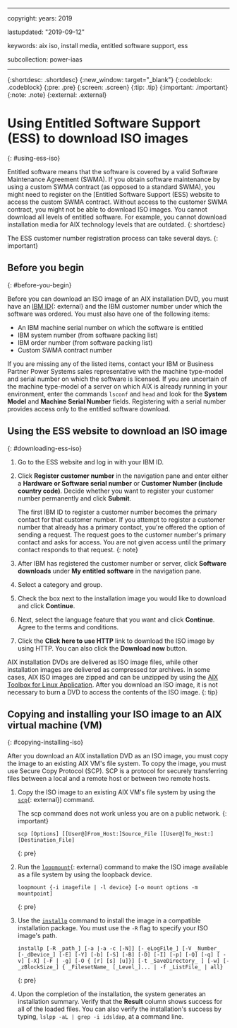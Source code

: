 ﻿---

copyright:
  years: 2019

lastupdated: "2019-09-12"

keywords: aix iso, install media, entitled software support, ess

subcollection: power-iaas

---

{:shortdesc: .shortdesc}
{:new_window: target="_blank"}
{:codeblock: .codeblock}
{:pre: .pre}
{:screen: .screen}
{:tip: .tip}
{:important: .important}
{:note: .note}
{:external: .external}

# Using Entitled Software Support (ESS) to download ISO images
{: #using-ess-iso}

Entitled software means that the software is covered by a valid Software Maintenance Agreement (SWMA). If you obtain software maintenance by using a custom SWMA contract (as opposed to a standard SWMA), you might need to register on the [Entitled Software Support (ESS) website to access the custom SWMA contract. Without access to the customer SWMA contract, you might not be able to download ISO images. You cannot download all levels of entitled software. For example, you cannot download installation media for AIX technology levels that are outdated.
{: shortdesc}

The ESS customer number registration process can take several days.
{: important}

## Before you begin
{: #before-you-begin}

Before you can download an ISO image of an AIX installation DVD, you must have an [IBM ID](https://www.ibm.com/account/reg/us-en/signup?formid=urx-19776){: external} and the IBM customer number under which the software was ordered. You must also have one of the following items:

* An IBM machine serial number on which the software is entitled
* IBM system number (from software packing list)
* IBM order number (from software packing list)
* Custom SWMA contract number

If you are missing any of the listed items, contact your IBM or Business Partner Power Systems sales representative with the machine type-model and serial number on which the software is licensed. If you are uncertain of the machine type-model of a server on which AIX is already running in your environment, enter the commands `lsconf` and `head` and look for the **System Model** and **Machine Serial Number** fields. Registering with a serial number provides access only to the entitled software download.

## Using the ESS website to download an ISO image
{: #downloading-ess-iso}

1. Go to the ESS website and log in with your IBM ID.
2. Click **Register customer number** in the navigation pane and enter either a **Hardware or Software serial number** or **Customer Number (include country code)**. Decide whether you want to register your customer number permanently and click **Submit**.

    The first IBM ID to register a customer number becomes the primary contact for that customer number. If you attempt to register a customer number that already has a primary contact, you're offered the option of sending a request. The request goes to the customer number's primary contact and asks for access. You are not given access until the primary contact responds to that request.
    {: note}

3. After IBM has registered the customer number or server, click **Software downloads** under **My entitled software** in the navigation pane.
4. Select a category and group.
5. Check the box next to the installation image you would like to download and click **Continue**.
6. Next, select the language feature that you want and click **Continue**. Agree to the terms and conditions.
7. Click the **Click here to use HTTP** link to download the ISO image by using HTTP. You can also click the **Download now** button.

AIX installation DVDs are delivered as ISO image files, while other installation images are delivered as compressed _tar_ archives. In some cases, AIX ISO images are zipped and can be unzipped by using the [AIX Toolbox for Linux Application](https://www.ibm.com/support/pages/aix-toolbox-linux-applications-overview). After you download an ISO image, it is not necessary to burn a DVD to access the contents of the ISO image.
{: tip}

## Copying and installing your ISO image to an AIX virtual machine (VM)
{: #copying-installing-iso}

After you download an AIX installation DVD as an ISO image, you must copy the image to an existing AIX VM's file system. To copy the image, you must use Secure Copy Protocol (SCP). SCP is a protocol for securely transferring files between a local and a remote host or between two remote hosts.

1. Copy the ISO image to an existing AIX VM's file system by using the [`scp`](https://www.ibm.com/support/knowledgecenter/ST5Q4U_1.5.2/com.ibm.storwize.v7000.unified.152.doc/usgr_usng_scp.html){: external}) command.

    The scp command does not work unless you are on a public network.
    {: important}

    ```shell
    scp [Options] [[User@]From_Host:]Source_File [[User@]To_Host:][Destination_File]
    ```
    {: pre}

1. Run the [`loopmount`](https://www.ibm.com/support/knowledgecenter/en/ssw_aix_72/l_commands/loopmount.html){: external} command to make the ISO image available as a file system by using the loopback device.

    ```shell
    loopmount {-i imagefile | -l device} [-o mount options -m mountpoint]
    ```
    {: pre}

1. Use the [`installp`](https://www.ibm.com/support/knowledgecenter/ssw_aix_72/i_commands/installp.html) command to install the image in a compatible installation package. You must use the `-R` flag to specify your ISO image's path.

    ```shell
    installp [-R _path_] [-a |-a -c [-N]] [-_eLogFile_] [-V _Number_  [-_dDevice_] [-E] [-Y] [-b] [-S] [-B] [-D] [-I] [-p] [-Q] [-q] [ -v] [-X] [-F | -g] [-O { [r] [s] [u]}] [-t _SaveDirectory_ ] [-w] [-_zBlockSize_] { _FilesetName_ [_Level_]... | -f _ListFile_ | all}
      ```
    {: pre}

1. Upon the completion of the installation, the system generates an installation summary. Verify that the **Result** column shows success for all of the loaded files. You can also verify the installation's success by typing, `lslpp -aL | grep -i idsldap`, at a command line.
